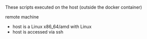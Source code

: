 These scripts executed on the host (outside the docker container)

remote machine

* host is a Linux x86_64/amd with Linux
* host is accessed via ssh

